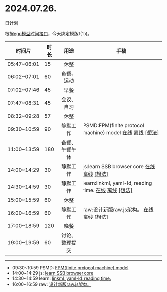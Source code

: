 # 2024.07.26.
日计划

根据[ego模型时间接口](https://gitee.com/hyg/blog/blob/master/timeflow.md)，今天绑定模版1(1b)。

| 时间片 | 时长 | 用途 | 手稿 |
| --- | --- | :---: | --- |
| 05:47~06:01 | 15 | 休整 |  |
| 06:02~07:01 | 60 | 备餐、运动 |  |
| 07:02~07:46 | 45 | 早餐 |  |
| 07:47~08:31 | 45 | 会议、自习 |  |
| 08:32~09:28 | 57 | 休整 |  |
| 09:30~10:59 | 90 | 静默工作 | PSMD:FPM(finite protocol machine) model [在线](http://simp.ly/p/j1SspP) [离线](../../draft/2024/07/20240726093000.md) <a href="mailto:huangyg@mars22.com?subject=关于2024.07.26.[PSMD:FPM(finite protocol machine) model]任务&body=日期: 20240726%0D%0A序号: 5%0D%0A手稿:../../draft/2024/07/20240726093000.md%0D%0A---请勿修改邮件主题及以上内容 从下一行开始写您的想法---%0D%0A">[想法]</a> |
| 11:00~13:59 | 180 | 备餐、午餐午休 |  |
| 14:00~14:29 | 30 | 静默工作 | js:learn SSB browser core [在线](http://simp.ly/p/8t3vlk) [离线](../../draft/2024/07/20240726140000.md) <a href="mailto:huangyg@mars22.com?subject=关于2024.07.26.[js:learn SSB browser core]任务&body=日期: 20240726%0D%0A序号: 7%0D%0A手稿:../../draft/2024/07/20240726140000.md%0D%0A---请勿修改邮件主题及以上内容 从下一行开始写您的想法---%0D%0A">[想法]</a> |
| 14:30~14:59 | 30 | 静默工作 | learn:linkml, yaml-ld, reading time. [在线](http://simp.ly/p/5k9gJy) [离线](../../draft/2024/07/20240726143000.md) <a href="mailto:huangyg@mars22.com?subject=关于2024.07.26.[learn:linkml, yaml-ld, reading time.]任务&body=日期: 20240726%0D%0A序号: 8%0D%0A手稿:../../draft/2024/07/20240726143000.md%0D%0A---请勿修改邮件主题及以上内容 从下一行开始写您的想法---%0D%0A">[想法]</a> |
| 15:00~15:59 | 60 | 休整 |  |
| 16:00~16:59 | 60 | 静默工作 | raw:设计新版raw.js架构。 [在线](http://simp.ly/p/4QDThK) [离线](../../draft/2024/07/20240726160000.md) <a href="mailto:huangyg@mars22.com?subject=关于2024.07.26.[raw:设计新版raw.js架构。]任务&body=日期: 20240726%0D%0A序号: 10%0D%0A手稿:../../draft/2024/07/20240726160000.md%0D%0A---请勿修改邮件主题及以上内容 从下一行开始写您的想法---%0D%0A">[想法]</a> |
| 17:00~18:59 | 120 | 晚餐 |  |
| 19:00~19:59 | 60 | 讨论、整理提交 |  |

---

- 09:30~10:59	PSMD: [FPM(finite protocol machine) model](../../draft/2024/07/20240726093000.md)
- 14:00~14:29	js: [learn SSB browser core](../../draft/2024/07/20240726140000.md)
- 14:30~14:59	learn: [linkml, yaml-ld, reading time.](../../draft/2024/07/20240726143000.md)
- 16:00~16:59	raw: [设计新版raw.js架构。](../../draft/2024/07/20240726160000.md)
